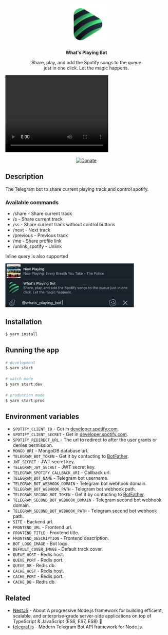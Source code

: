 <p align="center">
  <a href="https://spotify.odintsov.me/" target="blank">
    <img src="docs/public/spotify-bot-logo.png" width="125" height='125' alt="What's Playing Bot Logo" />
  </a>
</p>

<p align='center'><b>What's Playing Bot</b></p>
<p align="center">Share, play, and add the Spotify songs to the queue<br/>
just in one click. Let the magic happens.</p>

<video width="320" height="240" controls>
  <source src="docs/public/video-1.mp4" type="video/mp4">
</video>

<p align='center'>
  <a href='https://www.paypal.com/donate/?hosted_button_id=H3JMDBAVPMHPJ' rel='noopener' target='__blank'>
    <img src='https://img.shields.io/badge/Donate-PayPal.svg?logo=paypal&color=ffffff' alt='Donate'/>
  </a>
</p>

## Description

The Telegram bot to share current playing track and control spotify.

### Available commands

- /share - Share current track
- /s - Share current track
- /ss - Share current track without control buttons
- /next - Next track
- /previous - Previous track
- /me - Share profile link
- /unlink_spotify - Unlink

Inline query is also supported

<img src="docs/public/inline-query.png" width="400" height='136' alt="What's Playing Bot Inline Query Screenshot" />

## Installation

```bash
$ yarn install
```

## Running the app

```bash
# development
$ yarn start

# watch mode
$ yarn start:dev

# production mode
$ yarn start:prod
```

## Environment variables

- `SPOTIFY_CLIENT_ID` - Get in [developer.spotify.com](https://developer.spotify.com/dashboard).
- `SPOTIFY_CLIENT_SECRET` - Get in [developer.spotify.com](https://developer.spotify.com/dashboard).
- `SPOTIFY_REDIRECT_URL` - The url to redirect to after the user grants or denies permission.
- `MONGO_URI` - MongoDB database url.
- `TELEGRAM_BOT_TOKEN` - Get it by contacting to [BotFather](https://t.me/BotFather).
- `JWT_SECRET` - JWT secret key.
- `TELEGRAM_JWT_SECRET` - JWT secret key.
- `TELEGRAM_SPOTIFY_CALLBACK_URI` - Callback url.
- `TELEGRAM_BOT_NAME` - Telegram bot username.
- `TELEGRAM_BOT_WEBHOOK_DOMAIN` - Telegram bot webhook domain.
- `TELEGRAM_BOT_WEBHOOK_PATH` - Telegram bot webhook path.
- `TELEGRAM_SECOND_BOT_TOKEN` - Get it by contacting to [BotFather](https://t.me/BotFather).
- `TELEGRAM_SECOND_BOT_WEBHOOK_DOMAIN` - Telegram second bot webhook domain.
- `TELEGRAM_SECOND_BOT_WEBHOOK_PATH` - Telegram second bot webhook path.
- `SITE` - Backend url.
- `FRONTEND_URL` - Frontend url.
- `FRONTEND_TITLE` - Frontend title.
- `FRONTEND_DESCRIPTION` - Frontend description.
- `BOT_LOGO_IMAGE` - Bot logo.
- `DEFAULT_COVER_IMAGE` - Default track cover.
- `QUEUE_HOST` - Redis host.
- `QUEUE_PORT` - Redis port.
- `QUEUE_DB` - Redis db.
- `CACHE_HOST` - Redis host.
- `CACHE_PORT` - Redis port.
- `CACHE_DB` - Redis db.

## Related

- [NestJS](https://github.com/nestjs/nest) - About
  A progressive Node.js framework for building efficient, scalable, and enterprise-grade server-side applications on top of TypeScript & JavaScript (ES6, ES7, ES8) 🚀
- [telegraf.js](https://github.com/telegraf/telegraf) - Modern Telegram Bot API framework for Node.js
